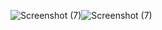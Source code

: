 ![Screenshot (7)](https://user-images.githubusercontent.com/89597549/132368682-87b379cd-8dd1-45a4-9fc1-64f3df00eaf2.png)![Screenshot (7)](https://user-images.githubusercontent.com/89597549/132368682-87b379cd-8dd1-45a4-9fc1-64f3df00eaf2.png)
